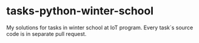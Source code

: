 # tasks-python-winter-school
My solutions for tasks in winter school at IoT program. Every task`s source code is in separate pull request.
